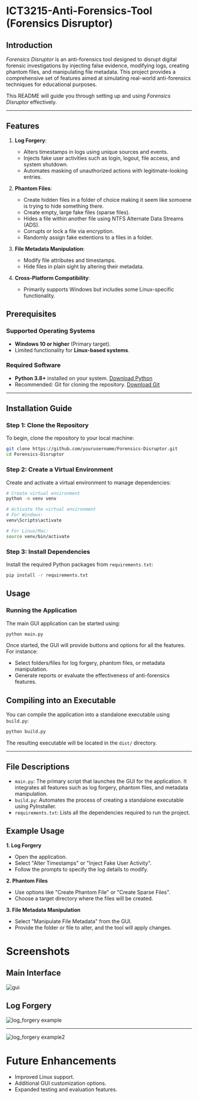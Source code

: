 # ICT3215-Anti-Forensics-Tool (Forensics Disruptor)

## Introduction
*Forensics Disruptor* is an anti-forensics tool designed to disrupt digital forensic investigations by injecting false evidence, modifying logs, creating phantom files, and manipulating file metadata. This project provides a comprehensive set of features aimed at simulating real-world anti-forensics techniques for educational purposes.

This README will guide you through setting up and using *Forensics Disruptor* effectively.

---

## Features
1. **Log Forgery**:
   - Alters timestamps in logs using unique sources and events.
   - Injects fake user activities such as login, logout, file access, and system shutdown.
   - Automates masking of unauthorized actions with legitimate-looking entries.

2. **Phantom Files**:
   - Create hidden files in a folder of choice making it seem like somoene is trying to hide something there.
   - Create empty, large fake files (sparse files).
   - Hides a file within another file using NTFS Alternate Data Streams (ADS).
   - Corrupts or lock a file via encryption.
   - Randomly assign fake extentions to a files in a folder.

3. **File Metadata Manipulation**:
   - Modify file attributes and timestamps.
   - Hide files in plain sight by altering their metadata.

4. **Cross-Platform Compatibility**:
   - Primarily supports Windows but includes some Linux-specific functionality.

## Prerequisites

### Supported Operating Systems
- **Windows 10 or higher** (Primary target).
- Limited functionality for **Linux-based systems**.

### Required Software
- **Python 3.8+** installed on your system. [Download Python](https://www.python.org/downloads/)
- Recommended: Git for cloning the repository. [Download Git](https://git-scm.com/downloads)

---

## Installation Guide

### Step 1: Clone the Repository
To begin, clone the repository to your local machine:
```bash
git clone https://github.com/yourusername/Forensics-Disruptor.git
cd Forensics-Disruptor
```
### Step 2: Create a Virtual Environment
Create and activate a virtual environment to manage dependencies:
```bash
# Create virtual environment
python -m venv venv

# Activate the virtual environment
# For Windows:
venv\Scripts\activate

# For Linux/Mac:
source venv/bin/activate
```
### Step 3: Install Dependencies
Install the required Python packages from `requirements.txt`:
```bash
pip install -r requirements.txt
```

## Usage

### Running the Application

The main GUI application can be started using:
```bash
python main.py
```

Once started, the GUI will provide buttons and options for all the features. For instance:

- Select folders/files for log forgery, phantom files, or metadata manipulation.
- Generate reports or evaluate the effectiveness of anti-forensics features.

## Compiling into an Executable

You can compile the application into a standalone executable using `build.py`:

```bash
python build.py
```
The resulting executable will be located in the `dist/` directory.

---

## File Descriptions

- `main.py`: The primary script that launches the GUI for the application. It integrates all features such as log forgery, phantom files, and metadata manipulation.
- `build.py`: Automates the process of creating a standalone executable using PyInstaller.
- `requirements.txt`: Lists all the dependencies required to run the project.

## Example Usage

**1. Log Forgery**

- Open the application.
- Select "Alter Timestamps" or "Inject Fake User Activity".
- Follow the prompts to specify the log details to modify.

**2. Phantom Files**
- Use options like "Create Phantom File" or "Create Sparse Files".
- Choose a target directory where the files will be created.

**3. File Metadata Manipulation**
- Select "Manipulate File Metadata" from the GUI.
- Provide the folder or file to alter, and the tool will apply changes.

# Screenshots
## Main Interface

![gui](img/gui.png)

## Log Forgery

![log_forgery example](img/log_forgery.png)

---

![log_forgery example2](img/log_forgery2.png)

# Future Enhancements
- Improved Linux support.
- Additional GUI customization options.
- Expanded testing and evaluation features.